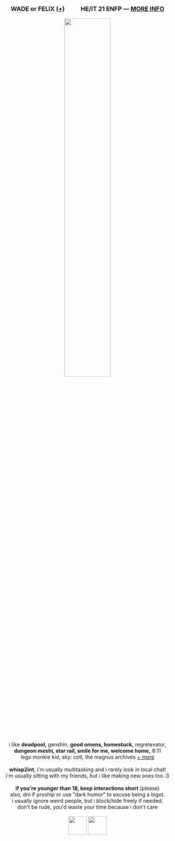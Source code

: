 <h3 p align="center"> WADE or FELIX (<a href="https://pronouns.cc/@deadpool">+</a>) <img src="https://files.catbox.moe/v2rsu3.png" height="16px"> <img src="https://files.catbox.moe/eezq86.png" height="16px"> HE/IT 21 ENFP ― <a href="https://funny.straw.page/">MORE INFO</a></h3>
<p align="center">
<img src="https://files.catbox.moe/pizb47.png" width="50%">
<br><br>i like <b>deadpool,</b> genshin, <b>good omens, homestuck,</b> regretevator,
<br><b>dungeon meshi, star rail, smile for me, welcome home,</b> 8:11
<br>lego monkie kid, sky: cotl, the magnus archives <a href="https://rentry.co/-spiderman">+ more</a>
<br><br><b>whisp2int</b>, i'm usually multitasking and i rarely look in local chat!
<br>i'm usually sitting with my friends, but i like making new ones too :3 
<br><br><b>if you're younger than 18, keep interactions short</b> (please)
<br>also, dni if proship or use "dark humor" to excuse being a bigot.
<br>i usually ignore weird people, but i block/hide freely if needed.
<br>don't be rude, you'd waste your time because i don't care
<br><br><img src="https://files.catbox.moe/bsgu1s.gif" height="50px"> <img src="https://files.catbox.moe/yvllkf.gif" height="50px">
</p>

